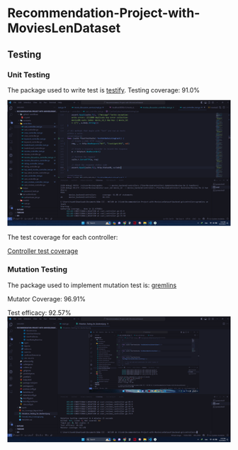 # Recommendation-Project-with-MoviesLenDataset

## Testing

### Unit Testing
The package used to write test is [testify](https://github.com/stretchr/testify).
Testing coverage: 91.0% 

![Overall testing coverage](Overall_Test_Coverage.png)


The test coverage for each controller:

[Controller test coverage](Go_Coverage_Report.html)

### Mutation Testing
The package used to implement mutation test is: [gremlins](https://github.com/go-gremlins/gremlins)


Mutator Coverage: 96.91%


Test efficacy: 92.57%
![Mutation testing result](Mutation_Testing_for_Backend.png)
